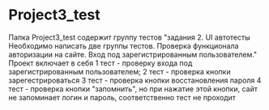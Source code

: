 # Project3_test 
Папка Project3_test содержит группу тестов "задания 2. UI автотесты
Необходимо написать две группы тестов.
Проверка функционала авторизации на сайте. Вход под зарегистрированным пользователем."
Проект включает в себя 1 тест - проверку входа под зарегистрированным пользователем;
                       2 тест - проверка кнопки зарегестрироваться
                       3 тест - проверка кнопки восстановления пароля
                       4 тест - проверка кнопки "запомнить", но при нажатие этой кнопки, сайт 
                       не запоминает логин и пароль, соответственно тест не проходит
